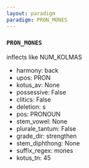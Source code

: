 ```yaml
---
layout: paradigm
paradigm: PRON_MONES
---
```

### ` PRON_MONES `

inflects like NUM_KOLMAS
* harmony: back
* upos: PRON
* kotus_av: None
* possessive: False
* clitics: False
* deletion: s
* pos: PRONOUN
* stem_vowel: None
* plurale_tantum: False
* grade_dir: strengthen
* stem_diphthong: None
* suffix_regex: mones
* kotus_tn: 45
